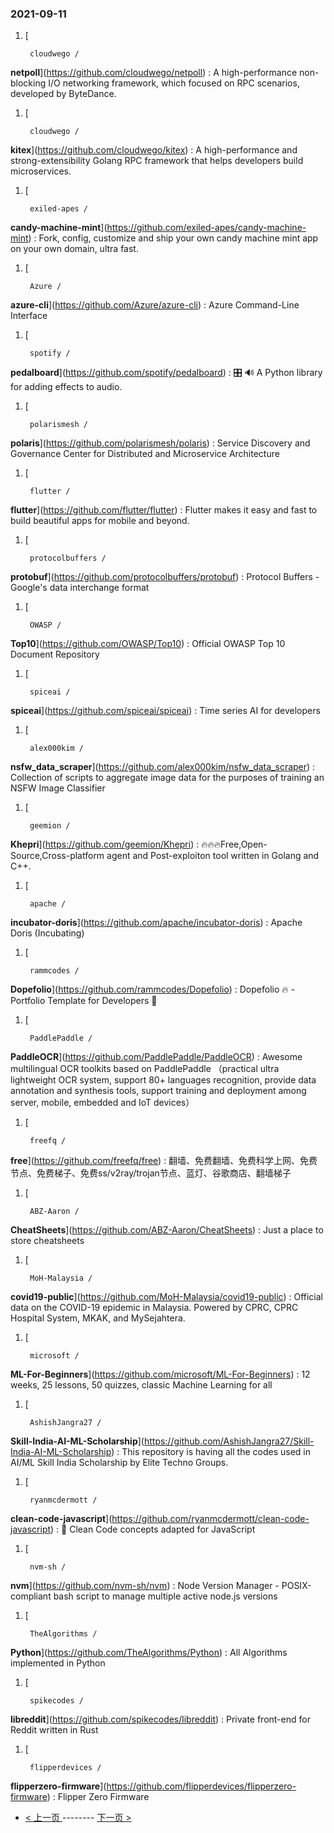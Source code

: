 ### 2021-09-11 
1. [
    

        cloudwego /
**netpoll**](https://github.com/cloudwego/netpoll) : A high-performance non-blocking I/O networking framework, which focused on RPC scenarios, developed by ByteDance.
1. [
    

        cloudwego /
**kitex**](https://github.com/cloudwego/kitex) : A high-performance and strong-extensibility Golang RPC framework that helps developers build microservices.
1. [
    

        exiled-apes /
**candy-machine-mint**](https://github.com/exiled-apes/candy-machine-mint) : Fork, config, customize and ship your own candy machine mint app on your own domain, ultra fast.
1. [
    

        Azure /
**azure-cli**](https://github.com/Azure/azure-cli) : Azure Command-Line Interface
1. [
    

        spotify /
**pedalboard**](https://github.com/spotify/pedalboard) : 🎛 🔊 A Python library for adding effects to audio.
1. [
    

        polarismesh /
**polaris**](https://github.com/polarismesh/polaris) : Service Discovery and Governance Center for Distributed and Microservice Architecture
1. [
    

        flutter /
**flutter**](https://github.com/flutter/flutter) : Flutter makes it easy and fast to build beautiful apps for mobile and beyond.
1. [
    

        protocolbuffers /
**protobuf**](https://github.com/protocolbuffers/protobuf) : Protocol Buffers - Google's data interchange format
1. [
    

        OWASP /
**Top10**](https://github.com/OWASP/Top10) : Official OWASP Top 10 Document Repository
1. [
    

        spiceai /
**spiceai**](https://github.com/spiceai/spiceai) : Time series AI for developers
1. [
    

        alex000kim /
**nsfw_data_scraper**](https://github.com/alex000kim/nsfw_data_scraper) : Collection of scripts to aggregate image data for the purposes of training an NSFW Image Classifier
1. [
    

        geemion /
**Khepri**](https://github.com/geemion/Khepri) : 🔥🔥🔥Free,Open-Source,Cross-platform agent and Post-exploiton tool written in Golang and C++.
1. [
    

        apache /
**incubator-doris**](https://github.com/apache/incubator-doris) : Apache Doris (Incubating)
1. [
    

        rammcodes /
**Dopefolio**](https://github.com/rammcodes/Dopefolio) : Dopefolio 🔥 - Portfolio Template for Developers 🚀
1. [
    

        PaddlePaddle /
**PaddleOCR**](https://github.com/PaddlePaddle/PaddleOCR) : Awesome multilingual OCR toolkits based on PaddlePaddle （practical ultra lightweight OCR system, support 80+ languages recognition, provide data annotation and synthesis tools, support training and deployment among server, mobile, embedded and IoT devices）
1. [
    

        freefq /
**free**](https://github.com/freefq/free) : 翻墙、免费翻墙、免费科学上网、免费节点、免费梯子、免费ss/v2ray/trojan节点、蓝灯、谷歌商店、翻墙梯子
1. [
    

        ABZ-Aaron /
**CheatSheets**](https://github.com/ABZ-Aaron/CheatSheets) : Just a place to store cheatsheets
1. [
    

        MoH-Malaysia /
**covid19-public**](https://github.com/MoH-Malaysia/covid19-public) : Official data on the COVID-19 epidemic in Malaysia. Powered by CPRC, CPRC Hospital System, MKAK, and MySejahtera.
1. [
    

        microsoft /
**ML-For-Beginners**](https://github.com/microsoft/ML-For-Beginners) : 12 weeks, 25 lessons, 50 quizzes, classic Machine Learning for all
1. [
    

        AshishJangra27 /
**Skill-India-AI-ML-Scholarship**](https://github.com/AshishJangra27/Skill-India-AI-ML-Scholarship) : This repository is having all the codes used in AI/ML Skill India Scholarship by Elite Techno Groups.
1. [
    

        ryanmcdermott /
**clean-code-javascript**](https://github.com/ryanmcdermott/clean-code-javascript) : 🛁 Clean Code concepts adapted for JavaScript
1. [
    

        nvm-sh /
**nvm**](https://github.com/nvm-sh/nvm) : Node Version Manager - POSIX-compliant bash script to manage multiple active node.js versions
1. [
    

        TheAlgorithms /
**Python**](https://github.com/TheAlgorithms/Python) : All Algorithms implemented in Python
1. [
    

        spikecodes /
**libreddit**](https://github.com/spikecodes/libreddit) : Private front-end for Reddit written in Rust
1. [
    

        flipperdevices /
**flipperzero-firmware**](https://github.com/flipperdevices/flipperzero-firmware) : Flipper Zero Firmware 

- [ < 上一页 ](https://github.com/able8/github-trending-daily-record/blob/master/2021-09-10.md) -------- [ 下一页 > ](https://github.com/able8/github-trending-daily-record/blob/master/2021-09-12.md)